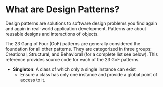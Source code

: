 ﻿# What are Design Patterns?

Design patterns are solutions to software design problems you find again and again in real-world application development. Patterns are about reusable designs and interactions of objects.

The 23 Gang of Four (GoF) patterns are generally considered the foundation for all other patterns. They are categorized in three groups: Creational, Structural, and Behavioral (for a complete list see below). This reference provides source code for each of the 23 GoF patterns.

- **Singleton**: A class of which only a single instance can exist
  - Ensure a class has only one instance and provide a global point of access to it.